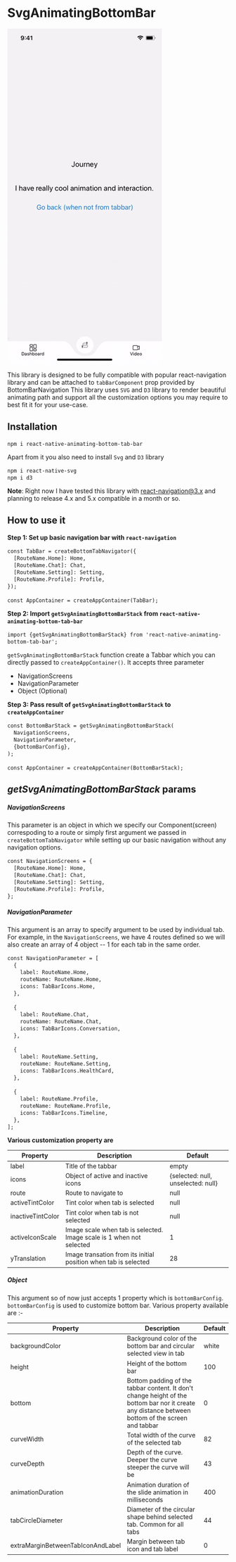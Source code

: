 # SvgAnimatingBottomBar

![](example/gifs/bottombar.gif)


This library is designed to be fully compatible with popular react-navigation library and can be attached to ```tabBarComponent``` prop provided by BottomBarNavigation 
This library uses ```SVG``` and ```D3``` library to render beautiful animating path and support all the customization options you may require to best fit it for your use-case.

## Installation
```
npm i react-native-animating-bottom-tab-bar
```


Apart from it you also need to install ```Svg``` and ```D3``` library

```
npm i react-native-svg
npm i d3
```

**Note**: Right now I have tested this library with react-navigation@3.x and planning to release 4.x and 5.x compatible in a month or so.

## How to use it
**Step 1: Set up basic navigation bar with ```react-navigation```**

```
const TabBar = createBottomTabNavigator({
  [RouteName.Home]: Home,
  [RouteName.Chat]: Chat,
  [RouteName.Setting]: Setting,
  [RouteName.Profile]: Profile,
});

const AppContainer = createAppContainer(TabBar);

```



**Step 2: Import ```getSvgAnimatingBottomBarStack```  from ```react-native-animating-bottom-tab-bar```**

```
import {getSvgAnimatingBottomBarStack} from 'react-native-animating-bottom-tab-bar';
```

```getSvgAnimatingBottomBarStack``` function create a Tabbar which you can directly passed to ```createAppContainer()```. It accepts three parameter
- NavigationScreens
- NavigationParameter
- Object (Optional)

**Step 3: Pass result of ```getSvgAnimatingBottomBarStack``` to ```createAppContainer```**

```
const BottomBarStack = getSvgAnimatingBottomBarStack(
  NavigationScreens,
  NavigationParameter,
  {bottomBarConfig},
);

const AppContainer = createAppContainer(BottomBarStack);

```

## *getSvgAnimatingBottomBarStack* params

##### NavigationScreens
This parameter is an object in which we specify our Component(screen) correspoding to a route or simply first argument we passed in ```createBottomTabNavigator```
while setting up our basic navigation without any navigation options.

```
const NavigationScreens = {
  [RouteName.Home]: Home,
  [RouteName.Chat]: Chat,
  [RouteName.Setting]: Setting,
  [RouteName.Profile]: Profile,
};

```

##### NavigationParameter
This argument is an array to specify argument to be used by individual tab. For example, in the ```NavigationScreens```, we have 4 routes defined so we will 
also create an array of 4 object -- 1 for each tab in the same order.

```
const NavigationParameter = [
  {
    label: RouteName.Home,
    routeName: RouteName.Home,
    icons: TabBarIcons.Home,
  },

  {
    label: RouteName.Chat,
    routeName: RouteName.Chat,
    icons: TabBarIcons.Conversation,
  },

  {
    label: RouteName.Setting,
    routeName: RouteName.Setting,
    icons: TabBarIcons.HealthCard,
  },

  {
    label: RouteName.Profile,
    routeName: RouteName.Profile,
    icons: TabBarIcons.Timeline,
  },
];
```

**Various customization property are**

Property | Description | Default
| --- | --- | --- |
label             | Title of the tabbar                 | empty
icons             | Object of active and inactive icons | {selected: null, unselected: null}
route             | Route to navigate to                | null
activeTintColor   | Tint color when tab is selected     | null
inactiveTintColor | Tint color when tab is not selected | null
activeIconScale   | Image scale when tab is selected.  Image scale is 1 when not selected  | 1
yTranslation      | Image transation from its initial position when tab is selected        | 28


##### Object
This argument so of now just accepts 1 property which is ```bottomBarConfig```. ```bottomBarConfig``` is used to customize bottom bar. 
Various property available are :-

Property | Description | Default
| --- | --- | --- |
backgroundColor | Background color of the bottom bar and circular selected view in tab  | white
height          | Height of the bottom bar                                              | 100
bottom          | Bottom padding of the tabbar content. It don't change height of the bottom bar nor it create any distance between bottom of the screen and tabbar | 0
curveWidth      | Total width of the curve of the selected tab                          | 82
curveDepth      | Depth of the curve. Deeper the curve steeper the curve will be        | 43
animationDuration | Animation duration of the slide animation in milliseconds           | 400
tabCircleDiameter | Diameter of the circular shape behind selected tab. Common for all tabs | 44
extraMarginBetweenTabIconAndLabel | Margin between tab icon and tab label               | 0



